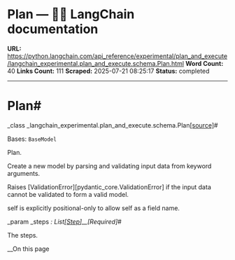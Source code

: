 # Plan — 🦜🔗 LangChain  documentation

**URL:** https://python.langchain.com/api_reference/experimental/plan_and_execute/langchain_experimental.plan_and_execute.schema.Plan.html
**Word Count:** 40
**Links Count:** 111
**Scraped:** 2025-07-21 08:25:17
**Status:** completed

---

# Plan\#

_class _langchain\_experimental.plan\_and\_execute.schema.Plan[\[source\]](https://python.langchain.com/api_reference/_modules/langchain_experimental/plan_and_execute/schema.html#Plan)\#     

Bases: `BaseModel`

Plan.

Create a new model by parsing and validating input data from keyword arguments.

Raises \[ValidationError\]\[pydantic\_core.ValidationError\] if the input data cannot be validated to form a valid model.

self is explicitly positional-only to allow self as a field name.

_param _steps _: List\[[Step](https://python.langchain.com/api_reference/experimental/plan_and_execute/langchain_experimental.plan_and_execute.schema.Step.html#langchain_experimental.plan_and_execute.schema.Step "langchain_experimental.plan_and_execute.schema.Step")\]__\[Required\]_\#     

The steps.

__On this page